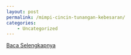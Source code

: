 ```yaml
---
layout: post
permalink: /mimpi-cincin-tunangan-kebesaran/
categories:
    - Uncategorized
---
```


[Baca Selengkapnya](/02)